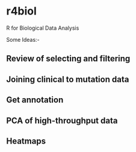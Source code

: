 # r4biol
R for Biological Data Analysis


Some Ideas:-

## Review of selecting and filtering

## Joining clinical to mutation data

## Get annotation

## PCA of high-throughput data

## Heatmaps
